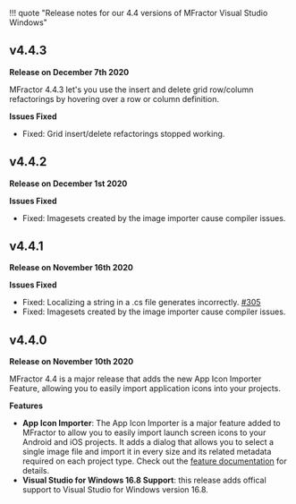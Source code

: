 !!! quote "Release notes for our 4.4 versions of MFractor Visual Studio Windows"

## v4.4.3

**Release on December 7th 2020**

MFractor 4.4.3 let's you use the insert and delete grid row/column refactorings by hovering over a row or column definition.

**Issues Fixed**

 * Fixed: Grid insert/delete refactorings stopped working.

## v4.4.2

**Release on December 1st 2020**

**Issues Fixed**

 * Fixed: Imagesets created by the image importer cause compiler issues.

## v4.4.1

**Release on November 16th 2020**

**Issues Fixed**

 * Fixed: Localizing a string in a .cs file generates incorrectly. [#305](https://github.com/mfractor/mfractor-feedback/issues/305)
 * Fixed: Imagesets created by the image importer cause compiler issues.

## v4.4.0

**Release on November 10th 2020**

MFractor 4.4 is a major release that adds the new App Icon Importer Feature, allowing you to easily import application icons into your projects.

**Features**

* **App Icon Importer**: The App Icon Importer is a major feature added to MFractor to allow you to easily import launch screen icons to your Android and iOS projects. It adds a dialog that allows you to select a single image file and import it in every size and its related metadata required on each project type. Check out the [feature documentation](/image-management/app-icon-importer) for details.
* **Visual Studio for Windows 16.8 Support**: this release adds offical support to Visual Studio for Windows version 16.8.
